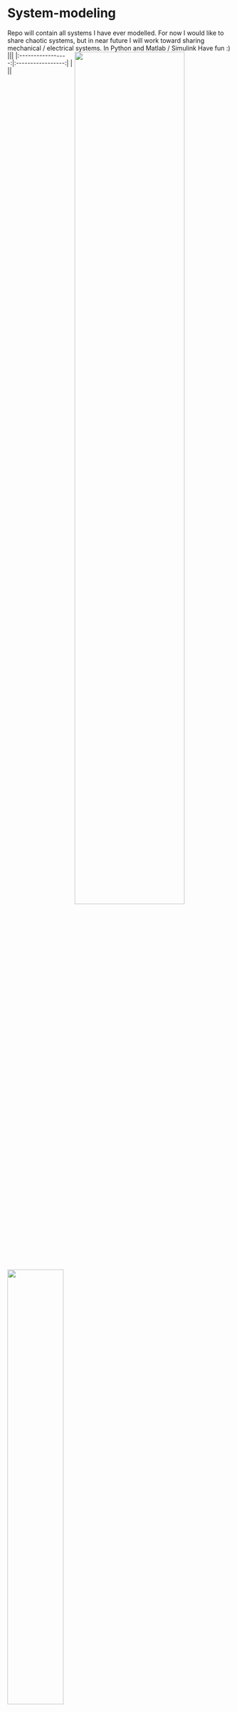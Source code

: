 # System-modeling
Repo will contain all systems I have ever modelled. For now I would like to share chaotic systems, but in near future I will work toward sharing mechanical / electrical systems. In Python and Matlab / Simulink Have fun :)
|<img src="https://user-images.githubusercontent.com/121867860/210834443-148688ee-5b70-46a0-b4b6-4cbb670a342d.png" width=70% height=70% align="right">|<img src="https://user-images.githubusercontent.com/121867860/210835613-7aaeea47-eed6-4518-85e2-e26dea2e34b7.png" width=50% height=50% align="left">|
|:-----------------:|:-----------------:|
|<img src="https://user-images.githubusercontent.com/121867860/210835961-4abe953a-9b01-4de6-9a8f-2f2684d8bdfb.png" width=50% height=50% align="right">|<img src="https://user-images.githubusercontent.com/121867860/210834466-55ad4758-9bcd-4bd4-8872-89a89b5e7a16.png" width=70% height=70% align="left">|
